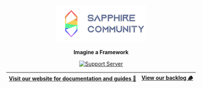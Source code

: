 <div align="center">

<a href="https://www.sapphirejs.dev" target="_blank"><img src="https://raw.githubusercontent.com/sapphiredev/assets/main/banners/SapphireCommunity.png" alt="Sapphire Logo" height="100" /></a>

**Imagine a Framework**

[![Support Server](https://discord.com/api/guilds/737141877803057244/embed.png?style=banner2)](https://sapphirejs.dev/discord)


| **[Visit our website for documentation and guides 📑](https://sapphirejs.dev)**	| **[View our backlog 🪵](https://github.com/orgs/sapphiredev/projects/1/views/1)**  |
|-----------------------------------------------------------------------------	| -------------------------------------------------------------------------------	|

</div>
